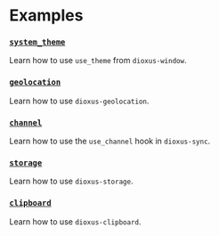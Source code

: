 # Examples

### [`system_theme`](./system_theme/)
Learn how to use `use_theme` from `dioxus-window`.

### [`geolocation`](./geolocation/)
Learn how to use `dioxus-geolocation`.

### [`channel`](./channel/)
Learn how to use the `use_channel` hook in `dioxus-sync`.

### [`storage`](./storage/)
Learn how to use `dioxus-storage`.

### [`clipboard`](./clipboard/)
Learn how to use `dioxus-clipboard`.
